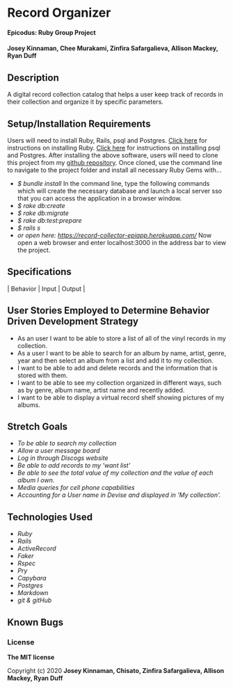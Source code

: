 # Record Organizer

#### Epicodus: Ruby Group Project


#### Josey Kinnaman, Chee Murakami, Zinfira Safargalieva, Allison Mackey, Ryan Duff 

## Description
A digital record collection catalog that helps a user keep track of records in their collection and organize it by specific parameters. 

## Setup/Installation Requirements
Users will need to install Ruby, Rails, psql and Postgres.
[Click here](https://www.ruby-lang.org/en/documentation/installation/) for instructions on installing Ruby.
[Click here](https://dataschool.com/learn-sql/how-to-start-a-postgresql-server-on-mac-os-x/) for instructions on installing psql and Postgres.
After installing the above software, users will need to clone this project from my [github repository](https://github.com/JoseyKinnaman/record_collector). Once cloned, use the command line to navigate to the project folder and install all necessary Ruby Gems with...
* _$ bundle install_
In the command line, type the following commands which will create the necessary database and launch a local server sso that you can access the application in a browser window.
* _$ rake db:create_
* _$ rake db:migrate_
* _$ rake db:test:prepare_
* _$ rails s_
* _or open here: https://record-collector-epiapp.herokuapp.com/_
Now open a web browser and enter localhost:3000 in the address bar to view the project.


## Specifications

| Behavior       | Input         | Output  |

## User Stories Employed to Determine Behavior Driven Development Strategy

* As an user I want to be able to store a list of all of the vinyl records in my collection.
* As a user I want to be able to search for an album by name, artist, genre, year and then select an album from a list and add it to my collection.
* I want to be able to add and delete records and the information that is stored with them.
* I want to be able to see my collection organized in different ways, such as by genre, album name, artist name and recently added. 
* I want to be able to display a virtual record shelf showing pictures of my albums. 

## Stretch Goals
* _To be able to search my collection_
* _Allow a user message board_
* _Log in through Discogs website_
* _Be able to add records to my 'want list'_
* _Be able to see the total value of my collection and the value of each album I own._
* _Media queries for cell phone capabilities_
* _Accounting for a User name in Devise and displayed in 'My collection'._

## Technologies Used
* _Ruby_
* _Rails_
* _ActiveRecord_
* _Faker_
* _Rspec_
* _Pry_
* _Capybara_
* _Postgres_
* _Markdown_
* _git & gitHub_

## Known Bugs

### License

**The MIT license**

Copyright (c) 2020 **Josey Kinnaman, Chisato, Zinfira Safargalieva, Allison Mackey, Ryan Duff**
